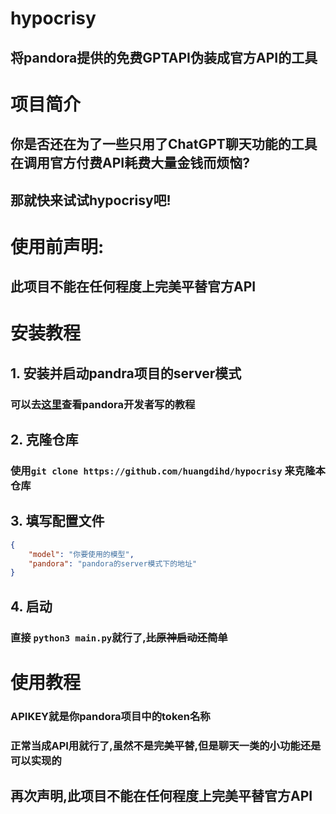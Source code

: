 # hypocrisy
## 将pandora提供的免费GPTAPI伪装成官方API的工具
# 项目简介
## 你是否还在为了一些只用了ChatGPT聊天功能的工具在调用官方付费API耗费大量金钱而烦恼?
## 那就快来试试hypocrisy吧!
# 使用前声明: 
## **此项目不能在任何程度上完美平替官方API**
# 安装教程
## 1. 安装并启动pandra项目的server模式
### 可以去[这里](https://github.com/pengzhile/pandora/blob/master/doc/wiki.md)查看pandora开发者写的教程
## 2. 克隆仓库
### 使用`git clone https://github.com/huangdihd/hypocrisy` 来克隆本仓库
## 3. 填写配置文件
```json
{
    "model": "你要使用的模型",
    "pandora": "pandora的server模式下的地址"
}
```
## 4. 启动
### 直接 `python3 main.py`就行了,~~比原神启动还简单~~
# 使用教程
### APIKEY就是你pandora项目中的token名称
### 正常当成API用就行了,虽然不是完美平替,但是聊天一类的小功能还是可以实现的
## 再次声明,**此项目不能在任何程度上完美平替官方API**